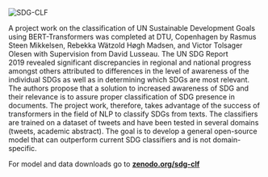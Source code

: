 ![SDG-CLF](https://user-images.githubusercontent.com/73647490/172805470-ffb6a817-7334-40c0-9249-97b8036219ec.jpg)

A project work on the classification of UN Sustainable Development Goals using BERT-Transformers was completed at DTU, Copenhagen by Rasmus Steen Mikkelsen, Rebekka Wätzold Høgh Madsen, and Victor Tolsager Olesen with Supervision from David Lusseau. The UN SDG Report 2019 revealed significant discrepancies in regional and national progress amongst others attributed to differences in the level of awareness of the individual SDGs as well as in determining which SDGs are most relevant. The authors propose that a solution to increased awareness of SDG and their relevance is to assure proper classification of SDG presence in documents. The project work, therefore, takes advantage of the success of transformers in the field of NLP to classify SDGs from texts. The classifiers are trained on a dataset of tweets and have been tested in several domains (tweets, academic abstract). The goal is to develop a general open-source model that can outperform current SDG classifiers and is not domain-specific.

For model and data downloads go to [**zenodo.org/sdg-clf**](https://zenodo.org/communities/sdg-clf/)
